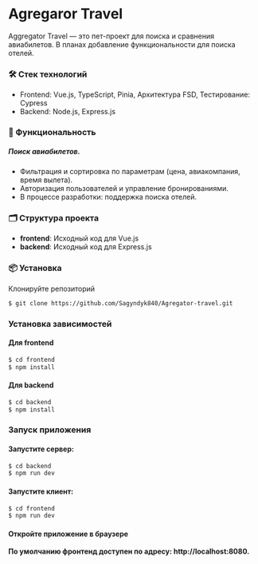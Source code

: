 # Agregaror Travel
Aggregator Travel — это пет-проект для поиска и сравнения авиабилетов. В планах добавление функциональности для поиска отелей.

### 🛠️ Стек технологий
- Frontend: Vue.js, TypeScript, Pinia, Архитектура FSD, Тестирование: Cypress
- Backend: Node.js, Express.js

### 🚀 Функциональность
##### Поиск авиабилетов.
- Фильтрация и сортировка по параметрам (цена, авиакомпания, время вылета).
- Авторизация пользователей и управление бронированиями.
- В процессе разработки: поддержка поиска отелей.

### 🗂️ Структура проекта
- **frontend**: Исходный код для Vue.js
- **backend**: Исходный код для Express.js

### 📦 Установка
Клонируйте репозиторий
```sh
$ git clone https://github.com/Sagyndyk840/Agregator-travel.git
```
### Установка зависимостей

#### Для frontend
```sh
$ cd frontend
$ npm install
```

#### Для backend
```sh
$ cd backend
$ npm install
```

### Запуск приложения

#### Запустите сервер:
```sh
$ cd backend
$ npm run dev
```
#### Запустите клиент:
```sh
$ cd frontend
$ npm run dev
```

#### Откройте приложение в браузере
**По умолчанию фронтенд доступен по адресу: http://localhost:8080.**

